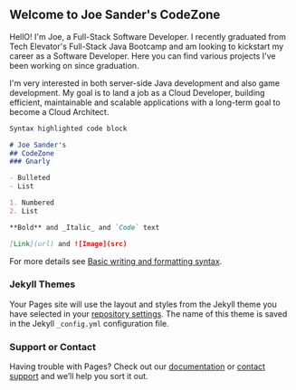 ## Welcome to Joe Sander's CodeZone

HellO! I'm Joe, a Full-Stack Software Developer. I recently graduated from Tech Elevator's Full-Stack Java Bootcamp and am looking to kickstart my career as a Software Developer. Here you can find various projects I've been working on since graduation.

I'm very interested in both server-side Java development and also game development. My goal is to land a job as a Cloud Developer, building efficient, maintainable and scalable applications with a long-term goal to become a Cloud Architect.

```markdown
Syntax highlighted code block

# Joe Sander's
## CodeZone
### Gnarly

- Bulleted
- List

1. Numbered
2. List

**Bold** and _Italic_ and `Code` text

[Link](url) and ![Image](src)
```

For more details see [Basic writing and formatting syntax](https://docs.github.com/en/github/writing-on-github/getting-started-with-writing-and-formatting-on-github/basic-writing-and-formatting-syntax).

### Jekyll Themes

Your Pages site will use the layout and styles from the Jekyll theme you have selected in your [repository settings](https://github.com/joe-sander/joe-sander.github.io/settings/pages). The name of this theme is saved in the Jekyll `_config.yml` configuration file.

### Support or Contact

Having trouble with Pages? Check out our [documentation](https://docs.github.com/categories/github-pages-basics/) or [contact support](https://support.github.com/contact) and we’ll help you sort it out.
